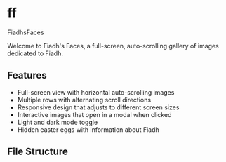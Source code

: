 # ff
FiadhsFaces

Welcome to Fiadh's Faces, a full-screen, auto-scrolling gallery of images dedicated to Fiadh.

## Features

- Full-screen view with horizontal auto-scrolling images
- Multiple rows with alternating scroll directions
- Responsive design that adjusts to different screen sizes
- Interactive images that open in a modal when clicked
- Light and dark mode toggle
- Hidden easter eggs with information about Fiadh

## File Structure

